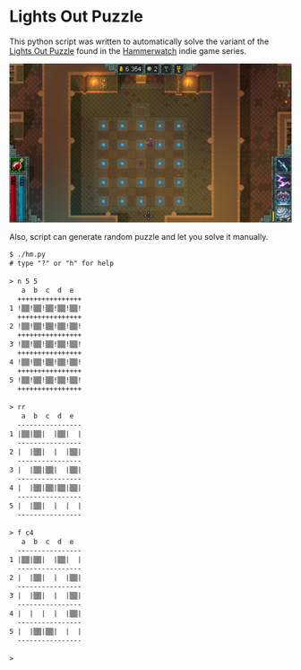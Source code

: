 # Lights Out Puzzle

This python script was written to automatically solve the variant of the
[Lights Out Puzzle](http://mathworld.wolfram.com/LightsOutPuzzle.html)
found in the [Hammerwatch](https://en.wikipedia.org/wiki/Hammerwatch) indie game
series.

![Heroes of Hammerwatch screenshot](README/heroes-of-hammerwatch.jpg "Heroes of Hammerwatch screenshot")

Also, script can generate random puzzle and let you solve it manually.

```
$ ./hm.py 
# type "?" or "h" for help

> n 5 5
   a  b  c  d  e 
  ++++++++++++++++
1 !▒▒!▒▒!▒▒!▒▒!▒▒!
  ++++++++++++++++
2 !▒▒!▒▒!▒▒!▒▒!▒▒!
  ++++++++++++++++
3 !▒▒!▒▒!▒▒!▒▒!▒▒!
  ++++++++++++++++
4 !▒▒!▒▒!▒▒!▒▒!▒▒!
  ++++++++++++++++
5 !▒▒!▒▒!▒▒!▒▒!▒▒!
  ++++++++++++++++

> rr
   a  b  c  d  e 
  ----------------
1 |▒▒|▒▒|  |▒▒|  |
  ----------------
2 |  |▒▒|  |  |▒▒|
  ----------------
3 |  |▒▒|▒▒|  |▒▒|
  ----------------
4 |  |▒▒|▒▒|▒▒|▒▒|
  ----------------
5 |  |▒▒|  |  |  |
  ----------------

> f c4
   a  b  c  d  e 
  ----------------
1 |▒▒|▒▒|  |▒▒|  |
  ----------------
2 |  |▒▒|  |  |▒▒|
  ----------------
3 |  |▒▒|  |  |▒▒|
  ----------------
4 |  |  |  |  |▒▒|
  ----------------
5 |  |▒▒|▒▒|  |  |
  ----------------

>  
```
